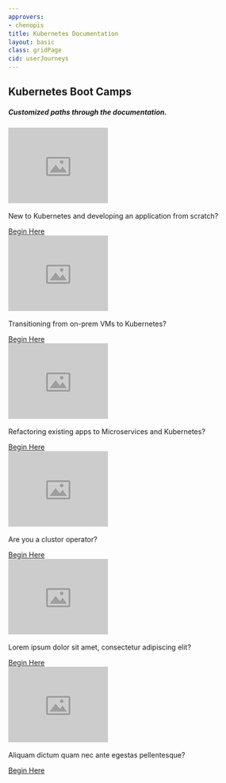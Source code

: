 ```yaml
---
approvers:
- chenopis
title: Kubernetes Documentation
layout: basic
class: gridPage
cid: userJourneys
---
```


<section id="hero" class="light-text">
    <h1>Kubernetes Boot Camps</h1>
    <h5>Customized paths through the documentation.</h5>
</section>


<section id="mainContent">
    <main>
        <div class="content">
            <div class="case-studies">
                <div class="case-study">
                    <a href="/docs/journey/new/">
                        <img src="/images/journeys/placeholder.png" alt="New">
                    </a>
                    <p class="quote">New to Kubernetes and developing an application from scratch?</p>
                    <a href="/docs/journey/new/">Begin Here</a>
                </div>
                <div class="case-study">
                    <a href="/docs/journey/on-prem-vms/">
                        <img src="/images/journeys/placeholder.png" alt="On-prem VMs">
                    </a>
                    <p class="quote">Transitioning from on-prem VMs to Kubernetes?</p>
                    <a href="/docs/journey/on-prem-vms/">Begin Here</a>
                </div>
                <div class="case-study">
                    <a href="/docs/journey/refactor-app/">
                        <img src="/images/journeys/placeholder.png" alt="Refactor">
                    </a>
                    <p class="quote">Refactoring existing apps to Microservices and Kubernetes?</p>
                    <a href="/docs/journey/refactor-app/">Begin Here</a>
                </div>
                <div class="case-study">
                    <a href="/docs/journey/cluster-op/">
                        <img src="/images/journeys/placeholder.png" alt="Cluster Op">
                    </a>
                    <p class="quote">Are you a clustor operator?</p>
                    <a href="/docs/journey/cluster-op/">Begin Here</a>
                </div>
                <div class="case-study">
                    <a href="/docs/journey/lorem/">
                        <img src="/images/journeys/placeholder.png" alt="Lorem">
                    </a>
                    <p class="quote">Lorem ipsum dolor sit amet, consectetur adipiscing elit?</p>
                    <a href="/docs/journey/lorem/">Begin Here</a>
                </div>
                <div class="case-study">
                    <a href="/docs/journey/ipsum/">
                        <img src="/images/journeys/placeholder.png" alt="Ipsum">
                    </a>
                    <p class="quote">Aliquam dictum quam nec ante egestas pellentesque?</p>
                    <a href="/docs/journey/ipsum/">Begin Here</a>
                </div>
            </div>
        </div>
    </main>
</section>